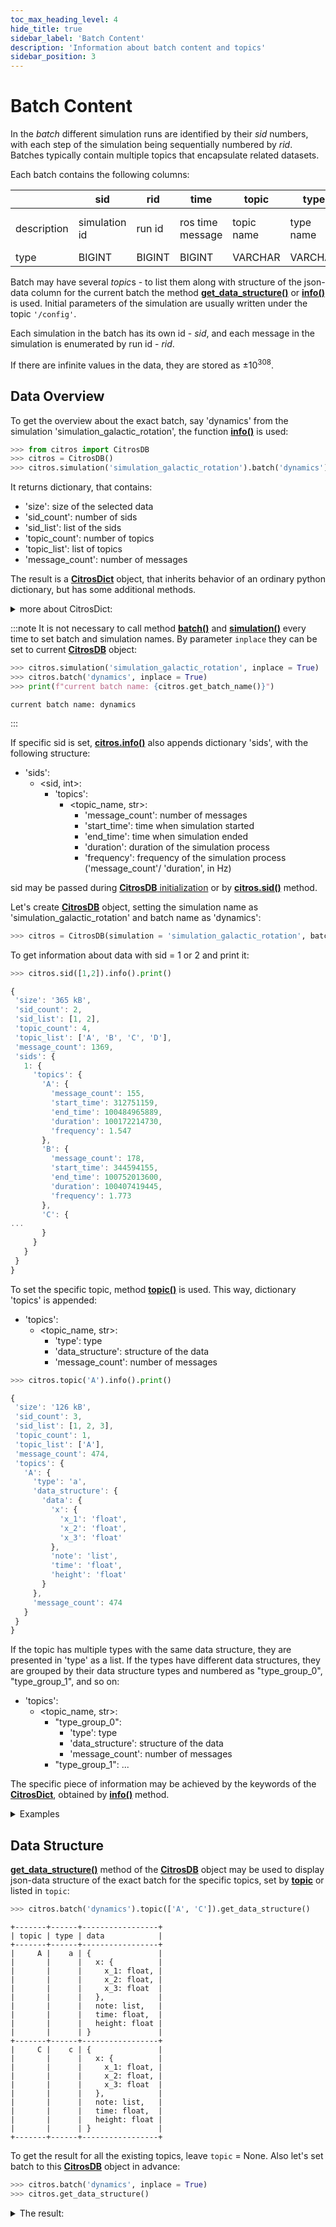 ```yaml
---
toc_max_heading_level: 4
hide_title: true
sidebar_label: 'Batch Content'
description: 'Information about batch content and topics'
sidebar_position: 3
---
```

# Batch Content

In the *batch* different simulation runs are identified by their *sid* numbers, with each step of the simulation being sequentially numbered by *rid*. Batches typically contain multiple topics that encapsulate related datasets.

Each batch contains the following columns:

|| sid | rid | time | topic | type| data |
|--|--|--|--|--|--|--|
|description | simulation id| run id| ros time message | topic name| type name | json-format data|
|type| BIGINT | BIGINT | BIGINT  | VARCHAR | VARCHAR | JSONB |

Batch may have several *topic*s - to list them along with structure of the json-data column for the current batch the method [**get_data_structure()**](batch_content.md#data-structure) or [**info()**](batch_content.md#data-overview) is used. Initial parameters of the simulation are usually written under the topic `'/config'`.

Each simulation in the batch has its own id - *sid*, and each message in the simulation is enumerated by run id - *rid*.

If there are infinite values in the data, they are stored as $\pm 10^{308}$.

## Data Overview

To get the overview about the exact batch, say 'dynamics' from the simulation 'simulation_galactic_rotation', the function [**info()**](../documentation/access/citros_db.md#access.citros_db.CitrosDB.info) is used:

```python
>>> from citros import CitrosDB
>>> citros = CitrosDB()
>>> citros.simulation('simulation_galactic_rotation').batch('dynamics').info()
```
It returns dictionary, that contains:
* 'size': size of the selected data
* 'sid_count': number of sids
* 'sid_list': list of the sids
* 'topic_count': number of topics
* 'topic_list': list of topics
* 'message_count': number of messages

The result is a [**CitrosDict**](../documentation/access/citros_dict.md#access.citros_dict.CitrosDict) object, that inherits behavior of an ordinary python dictionary, but has some additional methods.

<details>
  <summary>more about CitrosDict:</summary>

[**CitrosDict**](../documentation/access/citros_dict.md#access.citros_dict.CitrosDict) object can be converted to json string by the method [**to_json()**](../documentation/access/citros_dict.md#access.citros_dict.CitrosDict.to_json):

```python
>>> citros.simulation('simulation_galactic_rotation').batch('dynamics').info().to_json()
```
```js
{
  "size": "534 kB",
  "sid_count": 3,
  "sid_list": [
    1,
    2,
    3
  ],
  "topic_count": 4,
  "topic_list": [
    "A",
    "B",
    "C",
    "D"
  ],
  "message_count": 2000
}
```
or printed by the method [**print()**](../documentation/access/citros_dict.md#access.citros_dict.CitrosDict.print):

```python
>>> citros.simulation('simulation_galactic_rotation').batch('dynamics').info().print()
```
```js
{
 'size': '534 kB',
 'sid_count': 3,
 'sid_list': [1, 2, 3],
 'topic_count': 4,
 'topic_list': ['A', 'B', 'C', 'D'],
 'message_count': 2000
}
```
</details>

:::note
It is not necessary to call method [**batch()**](batch_overview.md#setting-batch) and [**simulation()**](batch_overview.md#setting-simulation) every time to set batch and simulation names. By parameter `inplace` they can be set to current [**CitrosDB**](getting_started.md#connection-to-the-database) object:
```python
>>> citros.simulation('simulation_galactic_rotation', inplace = True)
>>> citros.batch('dynamics', inplace = True)
>>> print(f"current batch name: {citros.get_batch_name()}")
```
```text
current batch name: dynamics
```
:::

If specific sid is set, [**citros.info()**](../documentation/access/citros_db.md#access.citros_db.CitrosDB.info) also appends dictionary 'sids', with the following structure:
* 'sids':
    * <sid, int>:
        * 'topics': 
            * <topic_name, str>:
               * 'message_count': number of messages
               * 'start_time': time when simulation started
               * 'end_time': time when simulation ended
               * 'duration': duration of the simulation process
               * 'frequency': frequency of the simulation process ('message_count'/ 'duration', in Hz)

sid may be passed during [**CitrosDB** initialization](getting_started.md#connection-to-the-database) or by [**citros.sid()**](query_data.md#sid-constraints) method.

Let's create [**CitrosDB**](getting_started.md#connection-to-the-database) object, setting the simulation name as 'simulation_galactic_rotation' and batch name as 'dynamics':

```python
>>> citros = CitrosDB(simulation = 'simulation_galactic_rotation', batch = 'dynamics')
```

To get information about data with sid = 1 or 2 and print it:

```python
>>> citros.sid([1,2]).info().print()
```
```js
{
 'size': '365 kB',
 'sid_count': 2,
 'sid_list': [1, 2],
 'topic_count': 4,
 'topic_list': ['A', 'B', 'C', 'D'],
 'message_count': 1369,
 'sids': {
   1: {
     'topics': {
       'A': {
         'message_count': 155,
         'start_time': 312751159,
         'end_time': 100484965889,
         'duration': 100172214730,
         'frequency': 1.547
       },
       'B': {
         'message_count': 178,
         'start_time': 344594155,
         'end_time': 100752013600,
         'duration': 100407419445,
         'frequency': 1.773
       },
       'C': {
...
       }
     }
   }
 }
}
```

To set the specific topic, method [**topic()**](../documentation/access/citros_db.md#access.citros_db.CitrosDB.topic) is used.
This way, dictionary 'topics' is appended:
    
* 'topics':
    * <topic_name, str>:
        * 'type': type
        * 'data_structure': structure of the data
        * 'message_count': number of messages

```python
>>> citros.topic('A').info().print()
```
```js
{
 'size': '126 kB',
 'sid_count': 3,
 'sid_list': [1, 2, 3],
 'topic_count': 1,
 'topic_list': ['A'],
 'message_count': 474,
 'topics': {
   'A': {
     'type': 'a',
     'data_structure': {
       'data': {
         'x': {
           'x_1': 'float',
           'x_2': 'float',
           'x_3': 'float'
         },
         'note': 'list',
         'time': 'float',
         'height': 'float'
       }
     },
     'message_count': 474
   }
 }
}
```
If the topic has multiple types with the same data structure, they are presented in 'type' as a list. If the types have different data structures, they are grouped by their data structure types and numbered as "type_group_0", "type_group_1", and so on:
* 'topics':
    * <topic_name, str>:
        * "type_group_0":
            * 'type': type
            * 'data_structure': structure of the data
            * 'message_count': number of messages
        * "type_group_1":
           ...

The specific piece of information may be achieved by the keywords of the [**CitrosDict**](../documentation/access/citros_dict.md#access.citros_dict.CitrosDict), obtained by [**info()**](../documentation/access/citros_db.md#access.citros_db.CitrosDB.info) method.

<details>
  <summary>Examples</summary>

- Get total number of messages for sid = 1 or 2:

```python
#get information about sid equals 1 or 2 and assign the result to the variable 'inf_12':
inf_12 = citros.sid([1,2]).info()

#access number of messages by key 'message_count' and assign it to 'num':
num = inf_12['message_count']

#print:
print(f'total number of messages where sid = 1 or 2: {num}')
```
The result is:
```python
total number of messages where sid = 1 or 2: 1369
```

- Get number of messages for topic 'A' for each of these sids:
```python
#for sid equals 1, for topic 'A' get number of messages by 'message_count':
num_1 = inf_12['sids'][1]['topics']['A']['message_count']

#get number of messages for sid = 2, topic 'A':
num_2 = inf_12['sids'][2]['topics']['A']['message_count']

#print both numbers:
print(f'Number of messages in "A" for sid = 1: {num_1}, for sid = 2: {num_2}')
```
The output:
```text
Number of messages in "A" for sid = 1: 155, for sid = 2: 164
```
- Get structure of the topic 'A' and the total number of messages for this topic:
```python
#get information about topic 'A' and assign the resulting dictionary to the variable 'inf_A'
inf_A = citros.topic('A').info()

#get number of messages by 'message_count' keyword:
num = inf_A['message_count']

#print number of messages:
print(f'total number of messages in topic "A": {num}')

#print structure of the json-data column:
inf_A['topics']['A']['data_structure']['data'].print()
```
The result is:
```js
total number of messages in topic "A": 474
{
 'x': {
   'x_1': 'float',
   'x_2': 'float',
   'x_3': 'float'
 },
 'note': 'list',
 'time': 'float',
 'height': 'float'
}
```
</details>


## Data Structure

[**get_data_structure()**](../documentation/access/citros_db.md#access.citros_db.CitrosDB.get_data_structure) method of the [**CitrosDB**](getting_started.md#connection-to-the-database) object may be used to display json-data structure of the exact batch for the specific topics, set by [**topic**](../documentation/access/citros_db.md#access.citros_db.CitrosDB.topic) or listed in `topic`:

```python
>>> citros.batch('dynamics').topic(['A', 'C']).get_data_structure()
```
```text
+-------+------+-----------------+
| topic | type | data            |
+-------+------+-----------------+
|     A |    a | {               |
|       |      |   x: {          |
|       |      |     x_1: float, |
|       |      |     x_2: float, |
|       |      |     x_3: float  |
|       |      |   },            |
|       |      |   note: list,   |
|       |      |   time: float,  |
|       |      |   height: float |
|       |      | }               |
+-------+------+-----------------+
|     C |    c | {               |
|       |      |   x: {          |
|       |      |     x_1: float, |
|       |      |     x_2: float, |
|       |      |     x_3: float  |
|       |      |   },            |
|       |      |   note: list,   |
|       |      |   time: float,  |
|       |      |   height: float |
|       |      | }               |
+-------+------+-----------------+
```

To get the result for all the existing topics, leave `topic` = None. Also let's set batch to this [**CitrosDB**](getting_started.md#connection-to-the-database) object in advance:

```python
>>> citros.batch('dynamics', inplace = True)
>>> citros.get_data_structure()
```
<details>
  <summary>The result:</summary>

```text
+-------+------+-----------------+
| topic | type | data            |
+-------+------+-----------------+
|     A |    a | {               |
|       |      |   x: {          |
|       |      |     x_1: float, |
|       |      |     x_2: float, |
|       |      |     x_3: float  |
|       |      |   },            |
|       |      |   note: list,   |
|       |      |   time: float,  |
|       |      |   height: float |
|       |      | }               |
+-------+------+-----------------+
|     B |    b | {               |
|       |      |   x: {          |
|       |      |     x_1: float, |
|       |      |     x_2: float, |
|       |      |     x_3: float  |
|       |      |   },            |
|       |      |   note: list,   |
|       |      |   time: float,  |
|       |      |   height: float |
|       |      | }               |
+-------+------+-----------------+
|     C |    c | {               |
|       |      |   x: {          |
|       |      |     x_1: float, |
|       |      |     x_2: float, |
|       |      |     x_3: float  |
|       |      |   },            |
|       |      |   note: list,   |
|       |      |   time: float,  |
|       |      |   height: float |
|       |      | }               |
+-------+------+-----------------+
```
</details>